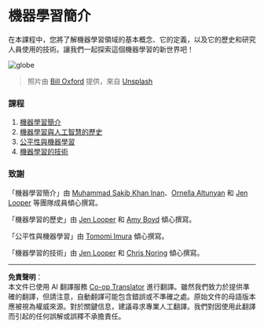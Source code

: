 <!--
CO_OP_TRANSLATOR_METADATA:
{
  "original_hash": "cf8ecc83f28e5b98051d2179eca08e08",
  "translation_date": "2025-08-29T21:19:25+00:00",
  "source_file": "1-Introduction/README.md",
  "language_code": "mo"
}
-->
# 機器學習簡介

在本課程中，您將了解機器學習領域的基本概念、它的定義，以及它的歷史和研究人員使用的技術。讓我們一起探索這個機器學習的新世界吧！

![globe](../../../translated_images/globe.59f26379ceb40428672b4d9a568044618a2bf6292ecd53a5c481b90e3fa805eb.mo.jpg)
> 照片由 <a href="https://unsplash.com/@bill_oxford?utm_source=unsplash&utm_medium=referral&utm_content=creditCopyText">Bill Oxford</a> 提供，來自 <a href="https://unsplash.com/s/photos/globe?utm_source=unsplash&utm_medium=referral&utm_content=creditCopyText">Unsplash</a>
  
### 課程

1. [機器學習簡介](1-intro-to-ML/README.md)
1. [機器學習與人工智慧的歷史](2-history-of-ML/README.md)
1. [公平性與機器學習](3-fairness/README.md)
1. [機器學習的技術](4-techniques-of-ML/README.md)

### 致謝

「機器學習簡介」由 [Muhammad Sakib Khan Inan](https://twitter.com/Sakibinan)、[Ornella Altunyan](https://twitter.com/ornelladotcom) 和 [Jen Looper](https://twitter.com/jenlooper) 等團隊成員傾心撰寫。

「機器學習的歷史」由 [Jen Looper](https://twitter.com/jenlooper) 和 [Amy Boyd](https://twitter.com/AmyKateNicho) 傾心撰寫。

「公平性與機器學習」由 [Tomomi Imura](https://twitter.com/girliemac) 傾心撰寫。

「機器學習的技術」由 [Jen Looper](https://twitter.com/jenlooper) 和 [Chris Noring](https://twitter.com/softchris) 傾心撰寫。

---

**免責聲明**：  
本文件已使用 AI 翻譯服務 [Co-op Translator](https://github.com/Azure/co-op-translator) 進行翻譯。雖然我們致力於提供準確的翻譯，但請注意，自動翻譯可能包含錯誤或不準確之處。原始文件的母語版本應被視為權威來源。對於關鍵信息，建議尋求專業人工翻譯。我們對因使用此翻譯而引起的任何誤解或誤釋不承擔責任。